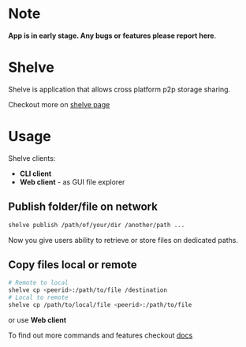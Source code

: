 

# Note
**App is in early stage. Any bugs or features please report here**. 

# Shelve

Shelve is application that allows cross platform p2p storage sharing.

Checkout more on [shelve page](https://emiago.github.io/shelve/)

# Usage

Shelve clients:
- **CLI client**
- **Web client** - as GUI file explorer

## Publish folder/file on network

```sh
shelve publish /path/of/your/dir /another/path ...
```

Now you give users ability to retrieve or store files on dedicated paths.


## Copy files local or remote

```sh
# Remote to local
shelve cp <peerid>:/path/to/file /destination
# Local to remote
shelve cp /path/to/local/file <peerid>:/path/to/file 
```

or use **Web client**

To find out more commands and features checkout [docs](https://emiago.github.io/shelve/docs)